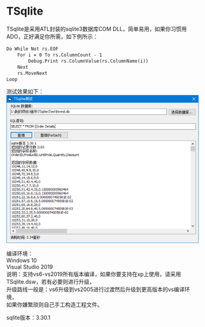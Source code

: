 # TSqlite
 TSqlite是采用ATL封装的sqlite3数据库COM DLL，简单易用，如果你习惯用ADO，正好满足你所需，如下例所示：
   
```
Do While Not rs.EOF   
    For i = 0 To rs.ColumnCount - 1   
        Debug.Print rs.ColumnValue(rs.ColumnName(i))    
    Next   
    rs.MoveNext   
Loop   
```
   
测试效果如下：   
![image](https://github.com/bzmework/TSqlite/blob/master/test.jpg)      
   
编译环境：   
Windows 10   
Visual Studio 2019   
说明：支持vs6-vs2019所有版本编译，如果你要支持在xp上使用，请采用TSqlite.dsw，若有必要则进行升级，   
升级路线一般是：vs6升级到vs2005进行过渡然后升级到更高版本的vs编译环境，   
如果你嫌繁琐则自己手工构造工程文件。   
   
sqlite版本：3.30.1    
   
